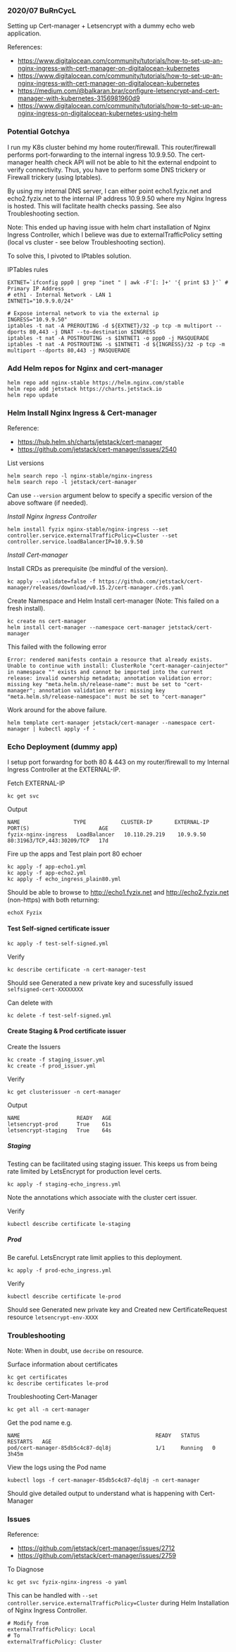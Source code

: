### 2020/07 BuRnCycL

Setting up Cert-manager + Letsencrypt with a dummy echo web application.


References:
- https://www.digitalocean.com/community/tutorials/how-to-set-up-an-nginx-ingress-with-cert-manager-on-digitalocean-kubernetes
- https://www.digitalocean.com/community/tutorials/how-to-set-up-an-nginx-ingress-with-cert-manager-on-digitalocean-kubernetes
- https://medium.com/@balkaran.brar/configure-letsencrypt-and-cert-manager-with-kubernetes-3156981960d9
- https://www.digitalocean.com/community/tutorials/how-to-set-up-an-nginx-ingress-on-digitalocean-kubernetes-using-helm

### Potential Gotchya
I run my K8s cluster behind my home router/firewall. This router/firewall performs port-forwarding to the internal ingress 10.9.9.50.
The cert-manager health check API will not be able to hit the external endpoint to verify connectivity. 
Thus, you have to perform some DNS trickery or Firewall trickery (using Iptables). 

By using my internal DNS server, I can either point echo1.fyzix.net and echo2.fyzix.net to the internal 
IP address 10.9.9.50 where my Nginx Ingress is hosted. This will faclitate health checks passing. See also Troubleshooting section.

Note: This ended up having issue with helm chart installation of Nginx Ingress Controller, which I believe was due to externalTrafficPolicy setting (local vs cluster - see below Troubleshooting section).

To solve this, I pivoted to IPtables solution.

IPTables rules
```
EXTNET=`ifconfig ppp0 | grep "inet " | awk -F'[: ]+' '{ print $3 }'` # Primary IP Address
# eth1 - Internal Network - LAN 1
INTNET1="10.9.9.0/24"

# Expose internal network to via the external ip
INGRESS="10.9.9.50"
iptables -t nat -A PREROUTING -d ${EXTNET}/32 -p tcp -m multiport --dports 80,443 -j DNAT --to-destination $INGRESS
iptables -t nat -A POSTROUTING -s $INTNET1 -o ppp0 -j MASQUERADE
iptables -t nat -A POSTROUTING -s $INTNET1 -d ${INGRESS}/32 -p tcp -m multiport --dports 80,443 -j MASQUERADE
```

### Add Helm repos for Nginx and cert-manager
```
helm repo add nginx-stable https://helm.nginx.com/stable 
helm repo add jetstack https://charts.jetstack.io
helm repo update
```
### Helm Install Nginx Ingress & Cert-manager 
Reference: 
* https://hub.helm.sh/charts/jetstack/cert-manager
* https://github.com/jetstack/cert-manager/issues/2540

List versions
```
helm search repo -l nginx-stable/nginx-ingress 
helm search repo -l jetstack/cert-manager
```
Can use `--version` argument below to specify a specific version of the above software (if needed).

*Install Nginx Ingress Controller*
```
helm install fyzix nginx-stable/nginx-ingress --set controller.service.externalTrafficPolicy=Cluster --set controller.service.loadBalancerIP=10.9.9.50
```

*Install Cert-manager*

Install CRDs as prerequisite (be mindful of the version).
```
kc apply --validate=false -f https://github.com/jetstack/cert-manager/releases/download/v0.15.2/cert-manager.crds.yaml
```

Create Namespace and Helm Install cert-manager (Note: This failed on a fresh install).
```
kc create ns cert-manager
helm install cert-manager --namespace cert-manager jetstack/cert-manager
```

This failed with the following error
```
Error: rendered manifests contain a resource that already exists. Unable to continue with install: ClusterRole "cert-manager-cainjector" in namespace "" exists and cannot be imported into the current release: invalid ownership metadata; annotation validation error: missing key "meta.helm.sh/release-name": must be set to "cert-manager"; annotation validation error: missing key "meta.helm.sh/release-namespace": must be set to "cert-manager"
```

Work around for the above failure.
```
helm template cert-manager jetstack/cert-manager --namespace cert-manager | kubectl apply -f -
```

### Echo Deployment (dummy app)

I setup port forwardng for both 80 & 443 on my router/firewall to my Internal Ingress Controller at the EXTERNAL-IP.

Fetch EXTERNAL-IP
```
kc get svc
```

Output
```
NAME                 TYPE           CLUSTER-IP       EXTERNAL-IP   PORT(S)                      AGE
fyzix-nginx-ingress   LoadBalancer   10.110.29.219    10.9.9.50     80:31963/TCP,443:30209/TCP   17d
```

Fire up the apps and Test plain port 80 echoer
```
kc apply -f app-echo1.yml
kc apply -f app-echo2.yml
kc apply -f echo_ingress_plain80.yml
```

Should be able to browse to http://echo1.fyzix.net and http://echo2.fyzix.net (non-https) with both returning: 

```
echoX Fyzix 
```

#### Test Self-signed certificate issuer
```
kc apply -f test-self-signed.yml
```

Verify
```
kc describe certificate -n cert-manager-test
```

Should see Generated a new private key and sucessfully issued `selfsigned-cert-XXXXXXXX`

Can delete with
```
kc delete -f test-self-signed.yml
```

#### Create Staging & Prod certificate issuer

Create the Issuers
```
kc create -f staging_issuer.yml
kc create -f prod_issuer.yml 
```

Verify
```
kc get clusterissuer -n cert-manager
```

Output
```
NAME                  READY   AGE
letsencrypt-prod      True    61s
letsencrypt-staging   True    64s
```

##### Staging

Testing can be facilitated using staging issuer. This keeps us from being rate limited by LetsEncrypt for
production level certs. 

```
kc apply -f staging-echo_ingress.yml
```
Note the annotations which associate with the cluster cert issuer.

Verify
```
kubectl describe certificate le-staging
```

##### Prod

Be careful. LetsEncrypt rate limit applies to this deployment.
```
kc apply -f prod-echo_ingress.yml
```

Verify
```
kubectl describe certificate le-prod
```

Should see Generated new private key and Created new CertificateRequest resource `letsencrypt-env-XXXX`


### Troubleshooting

Note: When in doubt, use `decribe` on resource.

Surface information about certificates
```
kc get certificates
kc describe certificates le-prod
```

Troubleshooting Cert-Manager
```
kc get all -n cert-manager
```

Get the pod name e.g.
```
NAME                                           READY   STATUS    RESTARTS   AGE
pod/cert-manager-85db5c4c87-dql8j              1/1     Running   0          3h45m
```

View the logs using the Pod name
```
kubectl logs -f cert-manager-85db5c4c87-dql8j -n cert-manager
```

Should give detailed output to understand what is happening with Cert-Manager

### Issues
Reference:
* https://github.com/jetstack/cert-manager/issues/2712
* https://github.com/jetstack/cert-manager/issues/2759

To Diagnose
```
kc get svc fyzix-nginx-ingress -o yaml
```

This can be handled with `--set controller.service.externalTrafficPolicy=Cluster` during Helm Installation of Nginx Ingress Controller. 
```
# Modify from
externalTrafficPolicy: Local
# To
externalTrafficPolicy: Cluster
```
